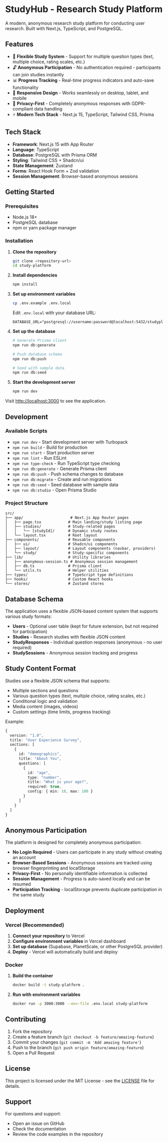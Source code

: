 # StudyHub - Research Study Platform

A modern, anonymous research study platform for conducting user research. Built with Next.js, TypeScript, and PostgreSQL.

## Features

- 🧪 **Flexible Study System** - Support for multiple question types (text, multiple choice, rating scales, etc.)
- 🔓 **Anonymous Participation** - No authentication required - participants can join studies instantly
- 📊 **Progress Tracking** - Real-time progress indicators and auto-save functionality
- 📱 **Responsive Design** - Works seamlessly on desktop, tablet, and mobile
- 🎯 **Privacy-First** - Completely anonymous responses with GDPR-compliant data handling
- ⚡ **Modern Tech Stack** - Next.js 15, TypeScript, Tailwind CSS, Prisma

## Tech Stack

- **Framework**: Next.js 15 with App Router
- **Language**: TypeScript
- **Database**: PostgreSQL with Prisma ORM
- **Styling**: Tailwind CSS + Shadcn/ui
- **State Management**: Zustand
- **Forms**: React Hook Form + Zod validation
- **Session Management**: Browser-based anonymous sessions

## Getting Started

### Prerequisites

- Node.js 18+
- PostgreSQL database
- npm or yarn package manager

### Installation

1. **Clone the repository**
   ```bash
   git clone <repository-url>
   cd study-platform
   ```

2. **Install dependencies**
   ```bash
   npm install
   ```

3. **Set up environment variables**
   ```bash
   cp .env.example .env.local
   ```

   Edit `.env.local` with your database URL:
   ```env
   DATABASE_URL="postgresql://username:password@localhost:5432/studyplatform"
   ```

4. **Set up the database**
   ```bash
   # Generate Prisma client
   npm run db:generate

   # Push database schema
   npm run db:push

   # Seed with sample data
   npm run db:seed
   ```

5. **Start the development server**
   ```bash
   npm run dev
   ```

Visit [http://localhost:3000](http://localhost:3000) to see the application.

## Development

### Available Scripts

- `npm run dev` - Start development server with Turbopack
- `npm run build` - Build for production
- `npm run start` - Start production server
- `npm run lint` - Run ESLint
- `npm run type-check` - Run TypeScript type checking
- `npm run db:generate` - Generate Prisma client
- `npm run db:push` - Push schema changes to database
- `npm run db:migrate` - Create and run migrations
- `npm run db:seed` - Seed database with sample data
- `npm run db:studio` - Open Prisma Studio

### Project Structure

```
src/
├── app/                     # Next.js App Router pages
│   ├── page.tsx            # Main landing/study listing page
│   ├── studies/            # Study-related pages
│   │   └── [studyId]/      # Dynamic study routes
│   └── layout.tsx          # Root layout
├── components/             # Reusable components
│   ├── ui/                 # Shadcn/ui components
│   ├── layout/             # Layout components (navbar, providers)
│   └── study/              # Study-specific components
├── lib/                    # Utility libraries
│   ├── anonymous-session.ts # Anonymous session management
│   ├── db.ts               # Prisma client
│   └── utils.ts            # Helper utilities
├── types/                  # TypeScript type definitions
├── hooks/                  # Custom React hooks
└── stores/                 # Zustand stores
```

## Database Schema

The application uses a flexible JSON-based content system that supports various study formats:

- **Users** - Optional user table (kept for future extension, but not required for participation)
- **Studies** - Research studies with flexible JSON content
- **StudyResponses** - Individual question responses (anonymous - no user required)
- **StudySessions** - Anonymous session tracking and progress

## Study Content Format

Studies use a flexible JSON schema that supports:

- Multiple sections and questions
- Various question types (text, multiple choice, rating scales, etc.)
- Conditional logic and validation
- Media content (images, videos)
- Custom settings (time limits, progress tracking)

Example:
```typescript
{
  version: "1.0",
  title: "User Experience Survey",
  sections: [
    {
      id: "demographics",
      title: "About You",
      questions: [
        {
          id: "age",
          type: "number",
          title: "What is your age?",
          required: true,
          config: { min: 18, max: 100 }
        }
      ]
    }
  ]
}
```

## Anonymous Participation

The platform is designed for completely anonymous participation:

- **No Login Required** - Users can participate in any study without creating an account
- **Browser-Based Sessions** - Anonymous sessions are tracked using browser fingerprinting and localStorage
- **Privacy-First** - No personally identifiable information is collected
- **Session Management** - Progress is auto-saved locally and can be resumed
- **Participation Tracking** - localStorage prevents duplicate participation in the same study

## Deployment

### Vercel (Recommended)

1. **Connect your repository** to Vercel
2. **Configure environment variables** in Vercel dashboard
3. **Set up database** (Supabase, PlanetScale, or other PostgreSQL provider)
4. **Deploy** - Vercel will automatically build and deploy

### Docker

1. **Build the container**
   ```bash
   docker build -t study-platform .
   ```

2. **Run with environment variables**
   ```bash
   docker run -p 3000:3000 --env-file .env.local study-platform
   ```

## Contributing

1. Fork the repository
2. Create a feature branch (`git checkout -b feature/amazing-feature`)
3. Commit your changes (`git commit -m 'Add amazing feature'`)
4. Push to the branch (`git push origin feature/amazing-feature`)
5. Open a Pull Request

## License

This project is licensed under the MIT License - see the [LICENSE](LICENSE) file for details.

## Support

For questions and support:
- Open an issue on GitHub
- Check the documentation
- Review the code examples in the repository
